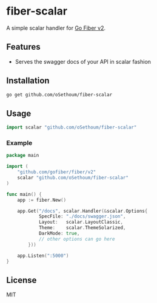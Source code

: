 # fiber-scalar

A simple scalar handler for [Go Fiber v2](https://github.com/gofiber/fiber).

## Features

-   Serves the swagger docs of your API in scalar fashion

## Installation

```bash
go get github.com/oSethoum/fiber-scalar
```

## Usage

```go
import scalar "github.com/oSethoum/fiber-scalar"
```

### Example

```go
package main

import (
	"github.com/gofiber/fiber/v2"
	scalar "github.com/oSethoum/fiber-scalar"
)

func main() {
    app := fiber.New()

    app.Get("/docs", scalar.Handler(&scalar.Options{
            SpecFile: "./docs/swagger.json",
            Layout:   scalar.LayoutClassic,
            Theme:    scalar.ThemeSolarized,
            DarkMode: true,
            // other options can go here
        }))

    app.Listen(":5000")
}
```

## License

MIT
